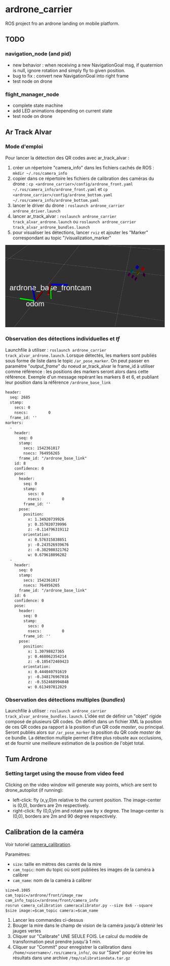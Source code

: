 # ardrone_carrier

ROS project fro an ardrone landing on mobile platform.

## TODO

### navigation_node (and pid)

- new behavior : when receiving a new NavigationGoal msg, if quaternion is null, ignore rotation and simply fly to given position.
- bug to fix : convert new NavigationGoal into right frame
- test node on drone

### flight_manager_node

- complete state machine
- add LED animations depending on current state
- test node on drone


## Ar Track Alvar

### Mode d'emploi

Pour lancer la détection des QR codes avec ar_track_alvar :
1. créer un répertoire "camera_info" dans les fichiers cachés de ROS : `mkdir ~/.ros/camera_info`
2. copier dans ce répertoire les fichiers de calibration des caméras du drone : `cp <ardrone_carrier>/config/ardrone_front.yaml ~/.ros/camera_info/ardrone_front.yaml` et `cp <ardrone_carrier>/config/ardrone_bottom.yaml ~/.ros/camera_info/ardrone_bottom.yaml`
3. lancer le driver du drone : `roslaunch ardrone_carrier ardrone_driver.launch`
4. lancer ar_track_alvar : `roslaunch ardrone_carrier track_alvar_ardrone.launch` ou `roslaunch ardrone_carrier track_alvar_ardrone_bundles.launch`
5. pour visualiser les détections, lancer `rviz` et ajouter les "Marker" correspondant au topic "/visualization_marker"

![individual detections using ar_track_alvar](doc/imgs/ar_track_alvar_individual.png)


### Observation des détections individuelles et *tf*

Launchfile à utiliser : `roslaunch ardrone_carrier track_alvar_ardrone.launch`.
Lorsque détectés, les markers sont publiés sous forme de liste dans le topic `/ar_pose_marker`. On peut passer en paramètre "*output_frame*" du noeud ar_track_alvar le frame_id à utiliser comme référence : les positions des markers seront alors dans cette référence. Exemple d'un message repérant les markers 8 et 6, et publiant leur position dans la référence `/ardrone_base_link`
```
header:
  seq: 2685
  stamp:
    secs: 0
    nsecs:         0
  frame_id: ''
markers:
  -
    header:
      seq: 0
      stamp:
        secs: 1542361017
        nsecs: 764956265
      frame_id: "/ardrone_base_link"
    id: 8
    confidence: 0
    pose:
      header:
        seq: 0
        stamp:
          secs: 0
          nsecs:         0
        frame_id: ''
      pose:
        position:
          x: 1.34920739926
          y: 0.357020739996
          z: -0.114796319112
        orientation:
          x: 0.576315838851
          y: -0.243526939676
          z: -0.382980321762
          w: 0.679618096202
  -
    header:
      seq: 0
      stamp:
        secs: 1542361017
        nsecs: 764956265
      frame_id: "/ardrone_base_link"
    id: 6
    confidence: 0
    pose:
      header:
        seq: 0
        stamp:
          secs: 0
          nsecs:         0
        frame_id: ''
      pose:
        position:
          x: 1.30798827365
          y: 0.468062354214
          z: -0.105472469423
        orientation:
          x: 0.444040791619
          y: -0.348176967016
          z: -0.552468994848
          w: 0.613497012829
```

### Observation des détections multiples (*bundles*)

Launchfile à utiliser : `roslaunch ardrone_carrier track_alvar_ardrone_bundles.launch`.
L'idée est de définir un "objet" rigide composé de plusieurs QR codes. On définit dans un fichier XML la position de ces QR codes pa rapport à la position d'un QR code *master*, ou principal. Seront publiés alors sur `/ar_pose_marker` la position du QR code *master* de ce bundle.
La détection multiple permet d'être plus robuste aux occlusions, et de fournir une meilleure estimation de la position de l'objet total.

## Tum Ardrone


### Setting target using the mouse from video feed

Clicking on the video window will generate way points, which are sent to drone_autopilot (if running):

- left-click: fly (x,y,0)m relative to the current position. The image-center is (0,0), borders are 2m respectively.
- right-click: fly (0,0,y)m and rotate yaw by x degree. The Image-center is (0,0), borders are 2m and 90 degree respectively.


## Calibration de la caméra

Voir tutoriel [camera_calibration](http://wiki.ros.org/camera_calibration/Tutorials/MonocularCalibration).

Paramètres:
- `size`: taille en mètres des carrés de la mire
- `cam_topic`: nom du topic où sont publiées les images de la caméra à calibrer
- `cam_name`: nom de la caméra à calibrer

```
size=0.1085
cam_topic=/ardrone/front/image_raw
cam_info_topic=/ardrone/front/camera_info
rosrun camera_calibration cameracalibrator.py --size 8x6 --square $size image:=$cam_topic camera:=$cam_name
```

1. Lancer les commandes ci-dessus
2. Bouger la mire dans le champ de vision de la caméra jusqu'à obtenir les jauges vertes
3. Cliquer sur "Calibrate" UNE SEULE FOIS. Le calcul du modèle de transformation peut prendre jusqu'à 1 min.
4. Cliquer sur "Commit" pour enregistrer la calibration dans `/home/<username>/.ros/camera_info/`, ou sur "Save" pour écrire les résultats dans une archive `/tmp/calibrationdata.tar.gz`

